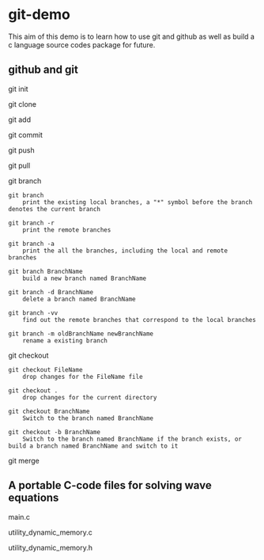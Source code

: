 # git-demo
This aim of this demo is to learn how to use git and github as well as build a c language source codes package for future.

## github and git
git init

git clone

git add

git commit

git push

git pull

git branch

    git branch 
        print the existing local branches, a "*" symbol before the branch denotes the current branch

    git branch -r
        print the remote branches

    git branch -a
        print the all the branches, including the local and remote branches

    git branch BranchName 
        build a new branch named BranchName

    git branch -d BranchName 
        delete a branch named BranchName

    git branch -vv 
        find out the remote branches that correspond to the local branches

    git branch -m oldBranchName newBranchName 
        rename a existing branch 

git checkout 

    git checkout FileName
        drop changes for the FileName file

    git checkout .
        drop changes for the current directory

    git checkout BranchName 
        Switch to the branch named BranchName 

    git checkout -b BranchName 
        Switch to the branch named BranchName if the branch exists, or build a branch named BranchName and switch to it 

git merge

## A portable C-code files for solving wave equations
main.c

utility_dynamic_memory.c

utility_dynamic_memory.h
